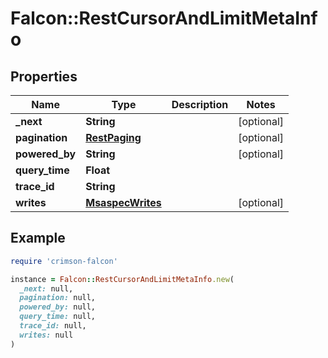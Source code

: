 # Falcon::RestCursorAndLimitMetaInfo

## Properties

| Name | Type | Description | Notes |
| ---- | ---- | ----------- | ----- |
| **_next** | **String** |  | [optional] |
| **pagination** | [**RestPaging**](RestPaging.md) |  | [optional] |
| **powered_by** | **String** |  | [optional] |
| **query_time** | **Float** |  |  |
| **trace_id** | **String** |  |  |
| **writes** | [**MsaspecWrites**](MsaspecWrites.md) |  | [optional] |

## Example

```ruby
require 'crimson-falcon'

instance = Falcon::RestCursorAndLimitMetaInfo.new(
  _next: null,
  pagination: null,
  powered_by: null,
  query_time: null,
  trace_id: null,
  writes: null
)
```

